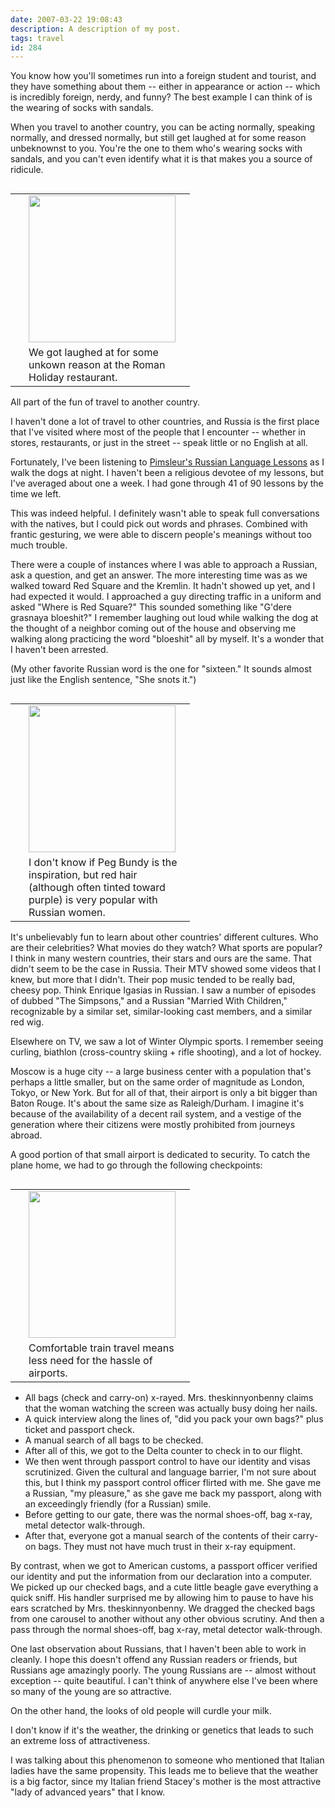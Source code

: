 ```yaml
---
date: 2007-03-22 19:08:43
description: A description of my post.
tags: travel
id: 284
---
```

You know how you'll sometimes run into a foreign student and tourist, and they have something about them -- either in appearance or action -- which is incredibly foreign, nerdy, and funny?  The best example I can think of is the wearing of socks with sandals.

When you travel to another country, you can be acting normally, speaking normally, and dressed normally, but still get laughed at for some reason unbeknownst to you.  You're the one to them who's wearing socks with sandals, and you can't even identify what it is that makes you a source of ridicule.
<!--more-->
<table cellpadding="2" align="right"><tr><td width="5" rowspan="2"><spacer type="block" width="5" height="1"></td><td width="250" ><img src="http://theskinnyonbenny.com/img/gal/032%20-%20Russia%20Trip%201%20-%20Moscow/resIMG_20070315_1209.JPG" width="235"></td></tr><tr><td class="caption" width="250">We got laughed at for some unkown reason at the Roman Holiday restaurant.</td></tr></table>

All part of the fun of travel to another country.

I haven't done a lot of travel to other countries, and Russia is the first place that I've visited where most of the people that I encounter -- whether in stores, restaurants, or just in the street -- speak little or no English at all.

Fortunately, I've been listening to <a href="http://www.simonsays.com/content/book.cfm?tab=13&pid=412566" target="_blank">Pimsleur's Russian Language Lessons</a> as I walk the dogs at night.  I haven't been a religious devotee of my lessons, but I've averaged about one a week.  I had gone through 41 of 90 lessons by the time we left.

This was indeed helpful.  I definitely wasn't able to speak full conversations with the natives, but I could pick out words and phrases.  Combined with frantic gesturing, we were able to discern people's meanings without too much trouble.

There were a couple of instances where I was able to approach a Russian, ask a question, and get an answer.  The more interesting time was as we walked toward Red Square and the Kremlin.  It hadn't showed up yet, and I had expected it would.  I approached a guy directing traffic in a uniform and asked "Where is Red Square?"  This sounded something like "G'dere grasnaya bloeshit?"  I remember laughing out loud while walking the dog at the thought of a neighbor coming out of the house and observing me walking along practicing the word "bloeshit" all by myself.  It's a wonder that I haven't been arrested.

(My other favorite Russian word is the one for "sixteen."  It sounds almost just like the English sentence, "She snots it.")

<table cellpadding="2" align="right"><tr><td width="5" rowspan="2"><spacer type="block" width="5" height="1"></td><td width="250" ><img src="http://theskinnyonbenny.com/img/gal/032%20-%20Russia%20Trip%201%20-%20Moscow/resIMG_20070316_1215.JPG" height="235"></td></tr><tr><td class="caption" width="250">I don't know if Peg Bundy is the inspiration, but red hair (although often tinted toward purple) is very popular with Russian women.</td></tr></table>

It's unbelievably fun to learn about other countries' different cultures.  Who are their celebrities?  What movies do they watch?  What sports are popular?  I think in many western countries, their stars and ours are the same.  That didn't seem to be the case in Russia.  Their MTV showed some videos that I knew, but more that I didn't.  Their pop music tended to be really bad, cheesy pop.  Think Enrique Igasias in Russian.  I saw a number of episodes of dubbed "The Simpsons," and a Russian "Married With Children," recognizable by a similar set, similar-looking cast members, and a similar red wig.

Elsewhere on TV, we saw a lot of Winter Olympic sports.  I remember seeing curling, biathlon (cross-country skiing + rifle shooting), and a lot of hockey.  

Moscow is a huge city -- a large business center with a population that's perhaps a little smaller, but on the same order of magnitude as London, Tokyo, or New York.  But for all of that, their airport is only a bit bigger than Baton Rouge.  It's about the same size as Raleigh/Durham.  I imagine it's because of the availability of a decent rail system, and a vestige of the generation where their citizens were mostly prohibited from journeys abroad.

A good portion of that small airport is dedicated to security.  To catch the plane home, we had to go through the following checkpoints:

<table cellpadding="2" align="right"><tr><td width="5" rowspan="2"><spacer type="block" width="5" height="1"></td><td width="250" ><img src="http://theskinnyonbenny.com/img/gal/031%20-%20Russia%20Trip%201%20-%20Yaroslavl%20and%20Ivan/resIMG_20070315_1197.JPG" width="235"></td></tr><tr><td class="caption" width="250">Comfortable train travel means less need for the hassle of airports.</td></tr></table>

<ul><li>All bags (check and carry-on) x-rayed.  Mrs. theskinnyonbenny claims that the woman watching the screen was actually busy doing her nails.</li>

<li>A quick interview along the lines of, "did you pack your own bags?" plus ticket and passport check.</li>

<li>A manual search of all bags to be checked.</li>

<li>After all of this, we got to the Delta counter to check in to our flight.</li>

<li>We then went through passport control to have our identity and visas scrutinized.  Given the cultural and language barrier, I'm not sure about this, but I think my passport control officer flirted with me.  She gave me a Russian, "my pleasure," as she gave me back my passport, along with an exceedingly friendly (for a Russian) smile.</li>

<li>Before getting to our gate, there was the normal shoes-off, bag x-ray, metal detector walk-through.</li>

<li>After that, everyone got a manual search of the contents of their carry-on bags.  They must not have much trust in their x-ray equipment.</li></ul>

By contrast, when we got to American customs, a passport officer verified our identity and put the information from our declaration into a computer.  We picked up our checked bags, and a cute little beagle gave everything a quick sniff.  His handler surprised me by allowing him to pause to have his ears scratched by Mrs. theskinnyonbenny.  We dragged the checked bags from one carousel to another without any other obvious scrutiny.  And then a pass through the normal shoes-off, bag x-ray, metal detector walk-through.

One last observation about Russians, that I haven't been able to work in cleanly.  I hope this doesn't offend any Russian readers or friends, but Russians age amazingly poorly.  The young Russians are -- almost without exception -- quite beautiful.  I can't think of anywhere else I've been where so many of the young are so attractive.

On the other hand, the looks of old people will curdle your milk.

I don't know if it's the weather, the drinking or genetics that leads to such an extreme loss of attractiveness.

I was talking about this phenomenon to someone who mentioned that Italian ladies have the same propensity.  This leads me to believe that the weather is a big factor, since my Italian friend Stacey's mother is the most attractive "lady of advanced years" that I know.